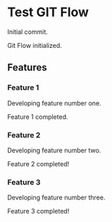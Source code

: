 # Test GIT Flow

Initial commit.

Git Flow initialized.

## Features

### Feature 1

Developing feature number one.

Feature 1 completed.

### Feature 2

Developing feature number two.

Feature 2 completed!

### Feature 3

Developing feature number three.

Feature 3 completed!